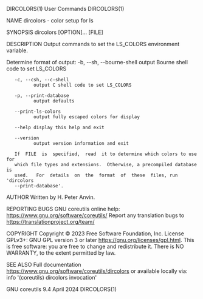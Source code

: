 DIRCOLORS(1)                     User Commands                    DIRCOLORS(1)

NAME
       dircolors - color setup for ls

SYNOPSIS
       dircolors [OPTION]... [FILE]

DESCRIPTION
       Output commands to set the LS_COLORS environment variable.

   Determine format of output:
       -b, --sh, --bourne-shell
              output Bourne shell code to set LS_COLORS

       -c, --csh, --c-shell
              output C shell code to set LS_COLORS

       -p, --print-database
              output defaults

       --print-ls-colors
              output fully escaped colors for display

       --help display this help and exit

       --version
              output version information and exit

       If  FILE  is  specified,  read  it to determine which colors to use for
       which file types and extensions.  Otherwise, a precompiled database  is
       used.   For  details  on  the  format  of  these  files, run 'dircolors
       --print-database'.

AUTHOR
       Written by H. Peter Anvin.

REPORTING BUGS
       GNU coreutils online help: <https://www.gnu.org/software/coreutils/>
       Report any translation bugs to <https://translationproject.org/team/>

COPYRIGHT
       Copyright © 2023 Free Software Foundation, Inc.   License  GPLv3+:  GNU
       GPL version 3 or later <https://gnu.org/licenses/gpl.html>.
       This  is  free  software:  you  are free to change and redistribute it.
       There is NO WARRANTY, to the extent permitted by law.

SEE ALSO
       Full documentation <https://www.gnu.org/software/coreutils/dircolors>
       or available locally via: info '(coreutils) dircolors invocation'

GNU coreutils 9.4                 April 2024                      DIRCOLORS(1)
